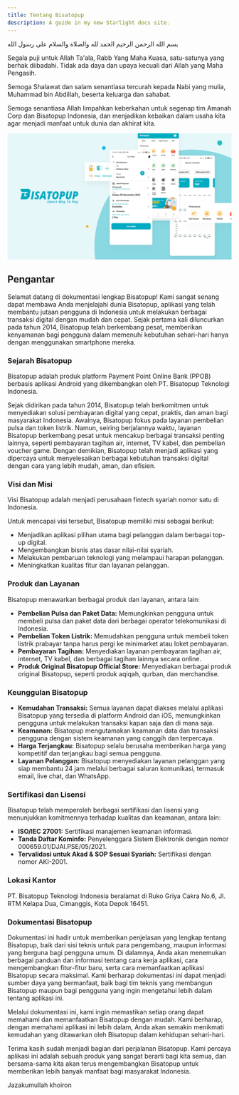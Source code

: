 ```yaml
---
title: Tentang Bisatopup
description: A guide in my new Starlight docs site.
---
```


بسم الله الرحمن الرحيم 
الحمد لله والصلاة والسلام على رسول الله

Segala puji untuk Allah Ta'ala, Rabb Yang Maha Kuasa, satu-satunya yang berhak diibadahi. Tidak ada daya dan upaya kecuali dari Allah yang Maha Pengasih.

Semoga Shalawat dan salam senantiasa tercurah kepada Nabi yang mulia, Muhammad bin Abdillah, beserta keluarga dan sahabat.

Semoga senantiasa Allah limpahkan keberkahan untuk segenap tim Amanah Corp dan Bisatopup Indonesia, dan menjadikan kebaikan dalam usaha kita agar menjadi manfaat untuk dunia dan akhirat kita. 

![warung](../../../assets/im_introduction.png)

## Pengantar

Selamat datang di dokumentasi lengkap Bisatopup! Kami sangat senang dapat membawa Anda menjelajahi dunia Bisatopup, aplikasi yang telah membantu jutaan pengguna di Indonesia untuk melakukan berbagai transaksi digital dengan mudah dan cepat. Sejak pertama kali diluncurkan pada tahun 2014, Bisatopup telah berkembang pesat, memberikan kenyamanan bagi pengguna dalam memenuhi kebutuhan sehari-hari hanya dengan menggunakan smartphone mereka.

### Sejarah Bisatopup

Bisatopup adalah produk platform Payment Point Online Bank (PPOB) berbasis aplikasi Android yang dikembangkan oleh PT. Bisatopup Teknologi Indonesia.

Sejak didirikan pada tahun 2014, Bisatopup telah berkomitmen untuk menyediakan solusi pembayaran digital yang cepat, praktis, dan aman bagi masyarakat Indonesia. Awalnya, Bisatopup fokus pada layanan pembelian pulsa dan token listrik. Namun, seiring berjalannya waktu, layanan Bisatopup berkembang pesat untuk mencakup berbagai transaksi penting lainnya, seperti pembayaran tagihan air, internet, TV kabel, dan pembelian voucher game. Dengan demikian, Bisatopup telah menjadi aplikasi yang dipercaya untuk menyelesaikan berbagai kebutuhan transaksi digital dengan cara yang lebih mudah, aman, dan efisien.

### Visi dan Misi

Visi Bisatopup adalah menjadi perusahaan fintech syariah nomor satu di Indonesia.

Untuk mencapai visi tersebut, Bisatopup memiliki misi sebagai berikut:

- Menjadikan aplikasi pilihan utama bagi pelanggan dalam berbagai top-up digital.
- Mengembangkan bisnis atas dasar nilai-nilai syariah.
- Melakukan pembaruan teknologi yang melampaui harapan pelanggan.
- Meningkatkan kualitas fitur dan layanan pelanggan.

### Produk dan Layanan

Bisatopup menawarkan berbagai produk dan layanan, antara lain:

- **Pembelian Pulsa dan Paket Data:** Memungkinkan pengguna untuk membeli pulsa dan paket data dari berbagai operator telekomunikasi di Indonesia.
- **Pembelian Token Listrik:** Memudahkan pengguna untuk membeli token listrik prabayar tanpa harus pergi ke minimarket atau loket pembayaran.
- **Pembayaran Tagihan:** Menyediakan layanan pembayaran tagihan air, internet, TV kabel, dan berbagai tagihan lainnya secara online.
- **Produk Original Bisatopup Official Store:** Menyediakan berbagai produk original Bisatopup, seperti produk aqiqah, qurban, dan merchandise.

### Keunggulan Bisatopup

- **Kemudahan Transaksi:** Semua layanan dapat diakses melalui aplikasi Bisatopup yang tersedia di platform Android dan iOS, memungkinkan pengguna untuk melakukan transaksi kapan saja dan di mana saja.
- **Keamanan:** Bisatopup mengutamakan keamanan data dan transaksi pengguna dengan sistem keamanan yang canggih dan terpercaya.
- **Harga Terjangkau:** Bisatopup selalu berusaha memberikan harga yang kompetitif dan terjangkau bagi semua pengguna. 
- **Layanan Pelanggan:** Bisatopup menyediakan layanan pelanggan yang siap membantu 24 jam melalui berbagai saluran komunikasi, termasuk email, live chat, dan WhatsApp.

### Sertifikasi dan Lisensi

Bisatopup telah memperoleh berbagai sertifikasi dan lisensi yang menunjukkan komitmennya terhadap kualitas dan keamanan, antara lain:

- **ISO/IEC 27001:** Sertifikasi manajemen keamanan informasi.
- **Tanda Daftar Kominfo:** Penyelenggara Sistem Elektronik dengan nomor 000659.01/DJAI.PSE/05/2021.
- **Tervalidasi untuk Akad & SOP Sesuai Syariah:** Sertifikasi dengan nomor AKI-2001.

### Lokasi Kantor

PT. Bisatopup Teknologi Indonesia beralamat di Ruko Griya Cakra No.6, Jl. RTM Kelapa Dua, Cimanggis, Kota Depok 16451. 

### Dokumentasi Bisatopup

Dokumentasi ini hadir untuk memberikan penjelasan yang lengkap tentang Bisatopup, baik dari sisi teknis untuk para pengembang, maupun informasi yang berguna bagi pengguna umum. Di dalamnya, Anda akan menemukan berbagai panduan dan informasi tentang cara kerja aplikasi, cara mengembangkan fitur-fitur baru, serta cara memanfaatkan aplikasi Bisatopup secara maksimal. Kami berharap dokumentasi ini dapat menjadi sumber daya yang bermanfaat, baik bagi tim teknis yang membangun Bisatopup maupun bagi pengguna yang ingin mengetahui lebih dalam tentang aplikasi ini.

Melalui dokumentasi ini, kami ingin memastikan setiap orang dapat memahami dan memanfaatkan Bisatopup dengan mudah. Kami berharap, dengan memahami aplikasi ini lebih dalam, Anda akan semakin menikmati kemudahan yang ditawarkan oleh Bisatopup dalam kehidupan sehari-hari.

Terima kasih sudah menjadi bagian dari perjalanan Bisatopup. Kami percaya aplikasi ini adalah sebuah produk yang sangat berarti bagi kita semua, dan bersama-sama kita akan terus mengembangkan Bisatopup untuk memberikan lebih banyak manfaat bagi masyarakat Indonesia.

Jazakumullah khoiron